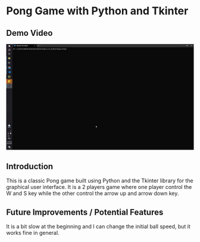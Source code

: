 # Pong Game with Python and Tkinter

## Demo Video

<img src="https://github.com/JessieChiu1/Angela_Yu_Python/blob/main/Day22_Pong/Pong-game-demo.gif" width="800px" alt="Snake Game Demo"/>

## Introduction

This is a classic Pong game built using Python and the Tkinter library for the graphical user interface. It is a 2 players game where one player control the W and S key while the other control the arrow up and arrow down key.

## Future Improvements / Potential Features

It is a bit slow at the beginning and I can change the initial ball speed, but it works fine in general.